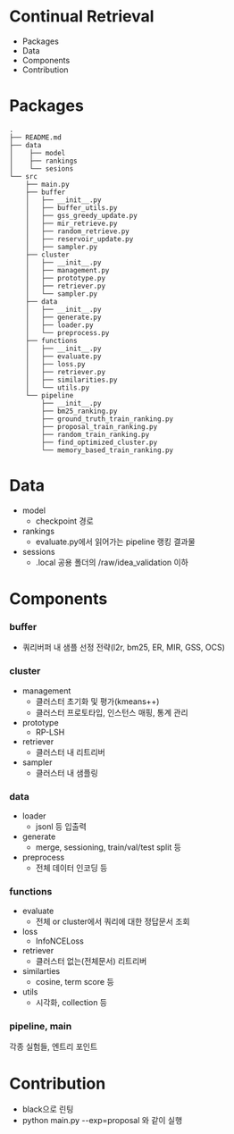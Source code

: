 # Continual Retrieval
- Packages
- Data
- Components 
- Contribution


# Packages
```
.
├── README.md
├── data
│    ├── model
│    ├── rankings
│    └── sesions
└── src
    ├── main.py
    ├── buffer
    │   ├── __init__.py
    │   ├── buffer_utils.py 
    │   ├── gss_greedy_update.py 
    │   ├── mir_retrieve.py 
    │   ├── random_retrieve.py 
    │   ├── reservoir_update.py 
    │   ├── sampler.py
    ├── cluster
    │   ├── __init__.py
    │   ├── management.py 
    │   ├── prototype.py 
    │   ├── retriever.py 
    │   └── sampler.py
    ├── data
    │   ├── __init__.py
    │   ├── generate.py
    │   ├── loader.py
    │   └── preprocess.py
    ├── functions
    │   ├── __init__.py
    │   ├── evaluate.py
    │   ├── loss.py
    │   ├── retriever.py
    │   ├── similarities.py
    │   └── utils.py
    └── pipeline
        ├── __init__.py
        ├── bm25_ranking.py
        ├── ground_truth_train_ranking.py
        ├── proposal_train_ranking.py
        ├── random_train_ranking.py
        ├── find_optimized_cluster.py
        └── memory_based_train_ranking.py
```
# Data
- model
  - checkpoint 경로
- rankings
  - evaluate.py에서 읽어가는 pipeline 랭킹 결과물
- sessions
  - .local 공용 폴더의 /raw/idea_validation 이하

# Components
### buffer
- 쿼리버퍼 내 샘플 선정 전략(l2r, bm25, ER, MIR, GSS, OCS)

### cluster
- management
  - 클러스터 초기화 및 평가(kmeans++)
  - 클러스터 프로토타입, 인스턴스 매핑, 통계 관리 
- prototype
  - RP-LSH
- retriever
  - 클러스터 내 리트리버
- sampler
  - 클러스터 내 샘플링

### data
- loader
  - jsonl 등 입출력
- generate
  - merge, sessioning, train/val/test split 등
- preprocess  
  - 전체 데이터 인코딩 등

### functions
- evaluate
  - 전체 or cluster에서 쿼리에 대한 정답문서 조회
- loss
  - InfoNCELoss
- retriever
  - 클러스터 없는(전체문서) 리트리버
- similarties
  - cosine, term score 등
- utils
  - 시각화, collection 등

### pipeline, main
각종 실험들, 엔트리 포인트


# Contribution
- black으로 린팅
- python main.py --exp=proposal 와 같이 실행